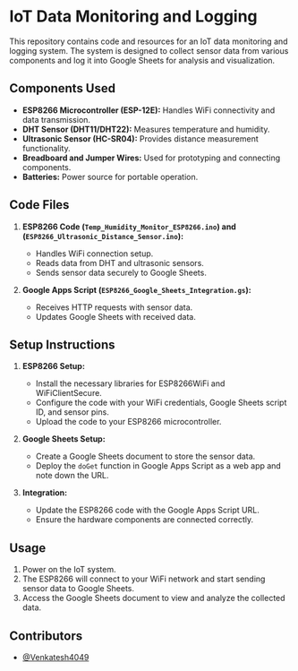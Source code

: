 # IoT Data Monitoring and Logging

This repository contains code and resources for an IoT data monitoring and logging system. The system is designed to collect sensor data from various components and log it into Google Sheets for analysis and visualization.

## Components Used

- **ESP8266 Microcontroller (ESP-12E):** Handles WiFi connectivity and data transmission.
- **DHT Sensor (DHT11/DHT22):** Measures temperature and humidity.
- **Ultrasonic Sensor (HC-SR04):** Provides distance measurement functionality.
- **Breadboard and Jumper Wires:** Used for prototyping and connecting components.
- **Batteries:** Power source for portable operation.

## Code Files

1. **ESP8266 Code (`Temp_Humidity_Monitor_ESP8266.ino`) and (`ESP8266_Ultrasonic_Distance_Sensor.ino`):**
   - Handles WiFi connection setup.
   - Reads data from DHT and ultrasonic sensors.
   - Sends sensor data securely to Google Sheets.

2. **Google Apps Script (`ESP8266_Google_Sheets_Integration.gs`):**
   - Receives HTTP requests with sensor data.
   - Updates Google Sheets with received data.

## Setup Instructions

1. **ESP8266 Setup:**
   - Install the necessary libraries for ESP8266WiFi and WiFiClientSecure.
   - Configure the code with your WiFi credentials, Google Sheets script ID, and sensor pins.
   - Upload the code to your ESP8266 microcontroller.

2. **Google Sheets Setup:**
   - Create a Google Sheets document to store the sensor data.
   - Deploy the `doGet` function in Google Apps Script as a web app and note down the URL.

3. **Integration:**
   - Update the ESP8266 code with the Google Apps Script URL.
   - Ensure the hardware components are connected correctly.

## Usage

1. Power on the IoT system.
2. The ESP8266 will connect to your WiFi network and start sending sensor data to Google Sheets.
3. Access the Google Sheets document to view and analyze the collected data.

## Contributors

- [@Venkatesh4049](https://github.com/Venkatesh4049)

